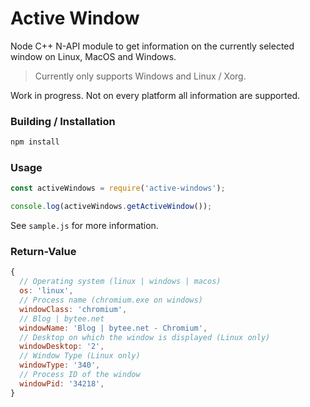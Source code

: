 # Active Window

Node C++ N-API module to get information on the currently selected window on Linux, MacOS and Windows.

> Currently only supports Windows and Linux / Xorg. 

Work in progress. Not on every platform all information are supported.

### Building / Installation

```bash
npm install
```

### Usage

```javascript
const activeWindows = require('active-windows');

console.log(activeWindows.getActiveWindow());
```

See `sample.js` for more information.

### Return-Value

```javascript
{
  // Operating system (linux | windows | macos)
  os: 'linux',
  // Process name (chromium.exe on windows)
  windowClass: 'chromium',
  // Blog | bytee.net
  windowName: 'Blog | bytee.net - Chromium',
  // Desktop on which the window is displayed (Linux only)
  windowDesktop: '2',
  // Window Type (Linux only)
  windowType: '340',
  // Process ID of the window
  windowPid: '34218',
}
```
